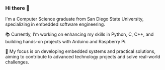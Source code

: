 ### Hi there 👋

I'm a Computer Science graduate from San Diego State University, specializing in embedded software engineering.

📚 Currently, I’m working on enhancing my skills in Python, C, C++, and building hands-on projects with Arduino and Raspberry Pi.

🔧 My focus is on developing embedded systems and practical solutions, aiming to contribute to advanced technology projects and solve real-world challenges.


